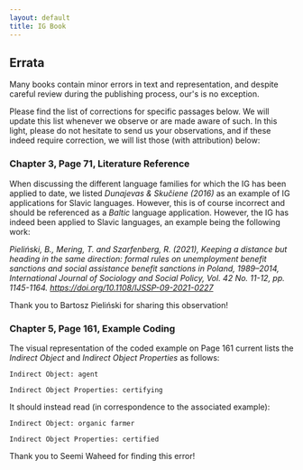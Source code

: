 ```yaml
---
layout: default
title: IG Book
---
```


## Errata

Many books contain minor errors in text and representation, and despite careful review during the publishing process, our's is no exception. 

Please find the list of corrections for specific passages below. We will update this list whenever we observe or are made aware of such. In this light, please do not hesitate to send us your observations, and if these indeed require correction, we will list those (with attribution) below:


### Chapter 3, Page 71, Literature Reference

When discussing the different language families for which the IG has been applied to date, we listed *Dunajevas & Skučiene (2016)* as an example of IG applications for Slavic languages. However, this is of course incorrect and should be referenced as a *Baltic* language application. However, the IG has indeed been applied to Slavic languages, an example being the following work:

*Pieliński, B., Mering, T. and Szarfenberg, R. (2021), Keeping a distance but heading in the same direction: formal rules on unemployment benefit sanctions and social assistance benefit sanctions in Poland, 1989–2014, International Journal of Sociology and Social Policy, Vol. 42 No. 11-12, pp. 1145-1164. https://doi.org/10.1108/IJSSP-09-2021-0227*

Thank you to Bartosz Pieliński for sharing this observation!

### Chapter 5, Page 161, Example Coding

The visual representation of the coded example on Page 161 current lists the *Indirect Object* and *Indirect Object Properties* as follows:

`Indirect Object: agent`

`Indirect Object Properties: certifying`

It should instead read (in correspondence to the associated example):

`Indirect Object: organic farmer`

`Indirect Object Properties: certified`

Thank you to Seemi Waheed for finding this error!
